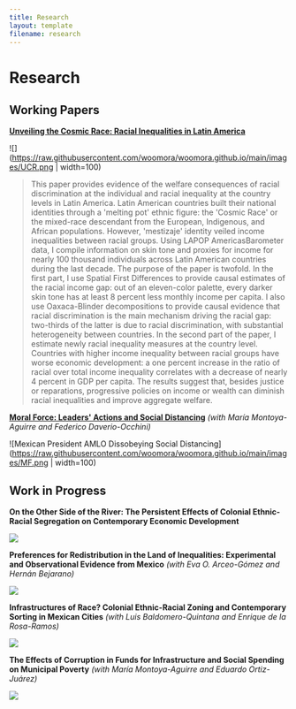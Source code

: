 ```yaml
---
title: Research
layout: template
filename: research
--- 
```


# Research

## Working Papers

**[Unveiling the Cosmic Race: Racial Inequalities in Latin America](https://papers.ssrn.com/sol3/papers.cfm?abstract_id=3870741)**

![](https://raw.githubusercontent.com/woomora/woomora.github.io/main/images/UCR.png | width=100)

  > This paper provides evidence of the welfare consequences of racial discrimination at the individual and racial inequality at the country levels in Latin America. Latin American countries built their national identities through a 'melting pot' ethnic figure: the 'Cosmic Race' or the mixed-race descendant from the European, Indigenous, and African populations. However, 'mestizaje' identity veiled income inequalities between racial groups. Using LAPOP AmericasBarometer data, I compile information on skin tone and proxies for income for nearly 100 thousand individuals across Latin American countries during the last decade. The purpose of the paper is twofold. In the first part, I use Spatial First Differences to provide causal estimates of the racial income gap: out of an eleven-color palette, every darker skin tone has at least 8 percent less monthly income per capita. I also use Oaxaca-Blinder decompositions to provide causal evidence that racial discrimination is the main mechanism driving the racial gap: two-thirds of the latter is due to racial discrimination, with substantial heterogeneity between countries. In the second part of the paper, I estimate newly racial inequality measures at the country level. Countries with higher income inequality between racial groups have worse economic development: a one percent increase in the ratio of racial over total income inequality correlates with a decrease of nearly 4 percent in GDP per capita. The results suggest that, besides justice or reparations, progressive policies on income or wealth can diminish racial inequalities and improve aggregate welfare.


**[Moral Force: Leaders' Actions and Social Distancing](https://papers.ssrn.com/sol3/papers.cfm?abstract_id=3678980)** *(with María Montoya-Aguirre and Federico Daverio-Occhini)*

![Mexican President AMLO Dissobeying Social Distancing](https://raw.githubusercontent.com/woomora/woomora.github.io/main/images/MF.png | width=100)


## Work in Progress

**On the Other Side of the River: The Persistent Effects of Colonial Ethnic-Racial Segregation on Contemporary Economic Development**

![](https://raw.githubusercontent.com/woomora/woomora.github.io/main/images/AOLDR.png)

**Preferences for Redistribution in the Land of Inequalities: Experimental and Observational Evidence from Mexico** *(with Eva O. Arceo-Gómez and Hernán Bejarano)*

![](https://raw.githubusercontent.com/woomora/woomora.github.io/main/images/PFRLI.png)

**Infrastructures of Race? Colonial Ethnic-Racial Zoning and Contemporary Sorting in Mexican Cities** *(with Luis Baldomero-Quintana and Enrique de la Rosa-Ramos)*

![](https://raw.githubusercontent.com/woomora/woomora.github.io/main/images/IoR.png)


**The Effects of Corruption in Funds for Infrastructure and Social Spending on Municipal Poverty** *(with María Montoya-Aguirre and Eduardo Ortiz-Juárez)*

![](https://raw.githubusercontent.com/woomora/woomora.github.io/main/images/poverty_corruption.png)
